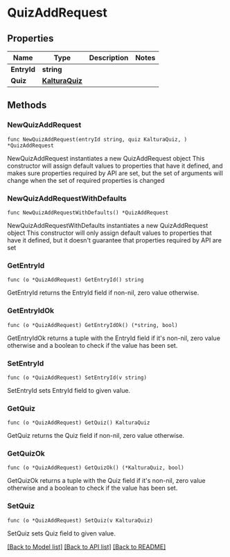 # QuizAddRequest

## Properties

Name | Type | Description | Notes
------------ | ------------- | ------------- | -------------
**EntryId** | **string** |  | 
**Quiz** | [**KalturaQuiz**](KalturaQuiz.md) |  | 

## Methods

### NewQuizAddRequest

`func NewQuizAddRequest(entryId string, quiz KalturaQuiz, ) *QuizAddRequest`

NewQuizAddRequest instantiates a new QuizAddRequest object
This constructor will assign default values to properties that have it defined,
and makes sure properties required by API are set, but the set of arguments
will change when the set of required properties is changed

### NewQuizAddRequestWithDefaults

`func NewQuizAddRequestWithDefaults() *QuizAddRequest`

NewQuizAddRequestWithDefaults instantiates a new QuizAddRequest object
This constructor will only assign default values to properties that have it defined,
but it doesn't guarantee that properties required by API are set

### GetEntryId

`func (o *QuizAddRequest) GetEntryId() string`

GetEntryId returns the EntryId field if non-nil, zero value otherwise.

### GetEntryIdOk

`func (o *QuizAddRequest) GetEntryIdOk() (*string, bool)`

GetEntryIdOk returns a tuple with the EntryId field if it's non-nil, zero value otherwise
and a boolean to check if the value has been set.

### SetEntryId

`func (o *QuizAddRequest) SetEntryId(v string)`

SetEntryId sets EntryId field to given value.


### GetQuiz

`func (o *QuizAddRequest) GetQuiz() KalturaQuiz`

GetQuiz returns the Quiz field if non-nil, zero value otherwise.

### GetQuizOk

`func (o *QuizAddRequest) GetQuizOk() (*KalturaQuiz, bool)`

GetQuizOk returns a tuple with the Quiz field if it's non-nil, zero value otherwise
and a boolean to check if the value has been set.

### SetQuiz

`func (o *QuizAddRequest) SetQuiz(v KalturaQuiz)`

SetQuiz sets Quiz field to given value.



[[Back to Model list]](../README.md#documentation-for-models) [[Back to API list]](../README.md#documentation-for-api-endpoints) [[Back to README]](../README.md)


